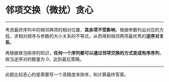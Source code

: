 
# 邻项交换（微扰）贪心

---

考虑最终序列中的相邻两项的相对位置，**其余项不受影响**，根据参数列出对应的方程，求相对顺序与参数的大小关系的不等式，从而得到相邻两项最优秀的**逆序对关系**。

再根据冒泡排序的知识，**任何一个序列都可以通过邻项交换的方式变成有序序列**，故当逆序对的数量为 $0$，达到最后策略。

---

此题比较恶心的是需要写一个高精度来排序，和计算最终答案。

```cpp

```